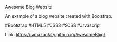 Awesome Blog Website

An example of a blog website created with Bootstrap.

#Bootstrap #HTML5 #CSS3 #SCSS #Javascript

Link: https://ramazankrty.github.io/AwesomeBlog/
